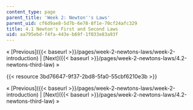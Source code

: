 ```yaml
---
content_type: page
parent_title: 'Week 2: Newton''s Laws'
parent_uid: cf6d9ae8-5d7b-6e78-8f1e-70cf24afc329
title: 4.1 Newton's First and Second Laws
uid: aa795ebd-f4fa-443e-b69f-1f033e83a93f
---
```


« [Previous]({{< baseurl >}}/pages/week-2-newtons-laws/week-2-introduction) | [Next]({{< baseurl >}}/pages/week-2-newtons-laws/4.2-newtons-third-law) »

{{< resource 3bd76647-9f37-2bd8-5fa0-55cbf6210e3b >}}

« [Previous]({{< baseurl >}}/pages/week-2-newtons-laws/week-2-introduction) | [Next]({{< baseurl >}}/pages/week-2-newtons-laws/4.2-newtons-third-law) »